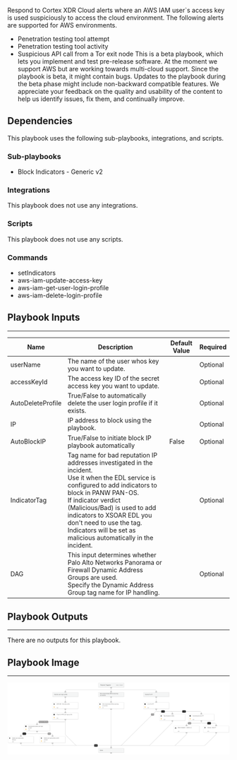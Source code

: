 Respond to Cortex XDR Cloud alerts where an AWS IAM user`s access key is used suspiciously to access the cloud environment. 
The following alerts are supported for AWS environments.
- Penetration testing tool attempt
- Penetration testing tool activity
- Suspicious API call from a Tor exit node
 This is a beta playbook, which lets you implement and test pre-release software. At the moment we support AWS but are working towards multi-cloud support. Since the playbook is beta, it might contain bugs. Updates to the playbook during the beta phase might include non-backward compatible features. We appreciate your feedback on the quality and usability of the content to help us identify issues, fix them, and continually improve.


## Dependencies
This playbook uses the following sub-playbooks, integrations, and scripts.

### Sub-playbooks
* Block Indicators - Generic v2

### Integrations
This playbook does not use any integrations.

### Scripts
This playbook does not use any scripts.

### Commands
* setIndicators
* aws-iam-update-access-key
* aws-iam-get-user-login-profile
* aws-iam-delete-login-profile

## Playbook Inputs
---

| **Name** | **Description** | **Default Value** | **Required** |
| --- | --- | --- | --- |
| userName | The name of the user whos key you want to update. |  | Optional |
| accessKeyId | The access key ID of the secret access key you want to update. |  | Optional |
| AutoDeleteProfile | True/False to automatically delete the user login profile if it exists. |  | Optional |
| IP | IP address to block using the playbook. |  | Optional |
| AutoBlockIP | True/False to initiate block IP playbook automatically  | False | Optional |
| IndicatorTag | Tag name for bad reputation IP addresses investigated in the incident.<br/>Use it when the EDL service is configured to add indicators to block in PANW PAN-OS.<br/>If indicator verdict \(Malicious/Bad\) is used to add indicators to XSOAR EDL you don't need to use the tag. Indicators will be set as malicious automatically in the incident. |  | Optional |
| DAG | This input determines whether Palo Alto Networks Panorama or Firewall Dynamic Address Groups are used.<br/>Specify the Dynamic Address Group tag name for IP handling. |  | Optional |

## Playbook Outputs
---
There are no outputs for this playbook.

## Playbook Image
---
![AWS IAM User Access Investigation - Remediation](https://raw.githubusercontent.com/demisto/content/7f0cc64e686e5c59d2b5fb9a4d1928df3d122b0d/Packs/Core/doc_files/AWS_IAM_User_Access_Investigation_-_Remediation.png)